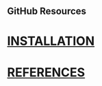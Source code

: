 GitHub Resources
---

# [INSTALLATION](https://github.com/mxochicale/git/blob/master/INSTALLATION.md)

# [REFERENCES](https://github.com/mxochicale/git/blob/master/REFERENCES.md)
